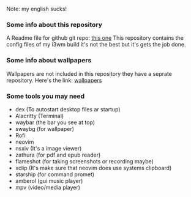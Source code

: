 ﻿Note: my english sucks!

### Some info about this repository
A Readme file for github
git repo: [this one](https://github.com/santraj611/arch_sway.git)
This repository contains the config files of my i3wm build it's not the best but it's gets the job done.

### Some info about wallpapers
Wallpapers are not included in this repository they have a seprate repository. Here's the link: [wallpapers](https://github.com/santraj611/wallpapers.git)

### Some tools you may need
- dex (To autostart desktop files ar startup)
- Alacritty (Terminal)
- waybar (the bar you see at top)
- swaybg (for wallpaper)
- Rofi
- neovim
- nsxiv (It's a image viewer)
- zathura (for pdf and epub reader)
- flameshot (for taking screenshots or recording maybe)
- xclip (It's make sure that neovim does use systems clipboard)
- starship (for command promet)
- amberol (gui music player)
- mpv (video/media player)
